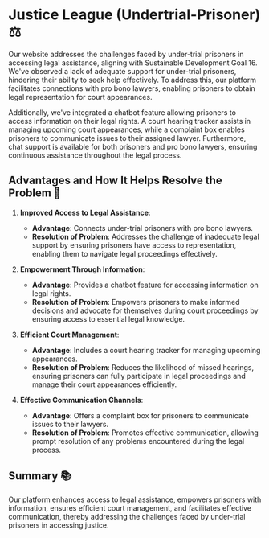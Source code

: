 # Justice League (Undertrial-Prisoner) ⚖️

Our website addresses the challenges faced by under-trial prisoners in accessing legal assistance, aligning with Sustainable Development Goal 16. We've observed a lack of adequate support for under-trial prisoners, hindering their ability to seek help effectively. To address this, our platform facilitates connections with pro bono lawyers, enabling prisoners to obtain legal representation for court appearances. 

Additionally, we've integrated a chatbot feature allowing prisoners to access information on their legal rights. A court hearing tracker assists in managing upcoming court appearances, while a complaint box enables prisoners to communicate issues to their assigned lawyer. Furthermore, chat support is available for both prisoners and pro bono lawyers, ensuring continuous assistance throughout the legal process.

## Advantages and How It Helps Resolve the Problem 🌟

1. **Improved Access to Legal Assistance**:
   - **Advantage**: Connects under-trial prisoners with pro bono lawyers.
   - **Resolution of Problem**: Addresses the challenge of inadequate legal support by ensuring prisoners have access to representation, enabling them to navigate legal proceedings effectively.

2. **Empowerment Through Information**:
   - **Advantage**: Provides a chatbot feature for accessing information on legal rights.
   - **Resolution of Problem**: Empowers prisoners to make informed decisions and advocate for themselves during court proceedings by ensuring access to essential legal knowledge.

3. **Efficient Court Management**:
   - **Advantage**: Includes a court hearing tracker for managing upcoming appearances.
   - **Resolution of Problem**: Reduces the likelihood of missed hearings, ensuring prisoners can fully participate in legal proceedings and manage their court appearances efficiently.

4. **Effective Communication Channels**:
   - **Advantage**: Offers a complaint box for prisoners to communicate issues to their lawyers.
   - **Resolution of Problem**: Promotes effective communication, allowing prompt resolution of any problems encountered during the legal process.

## Summary 📚

Our platform enhances access to legal assistance, empowers prisoners with information, ensures efficient court management, and facilitates effective communication, thereby addressing the challenges faced by under-trial prisoners in accessing justice.
